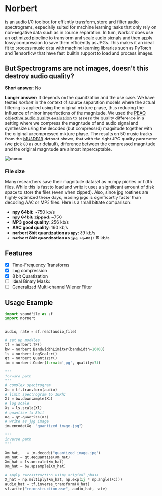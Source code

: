 # Norbert

is an audio I/O toolbox for effiently transform, store and filter audio spectrograms, especially suited for machine learning tasks that only rely on non-negative data such as in source separation. In turn, _Norbert_ does use an optimized pipeline to transform and scale audio signals and then apply lossy compression to save them efficiently as JPGs. This makes it an ideal fit to process music data with machine learning libraries such as PyTorch and Tensorflow that have fast, builtin support to load and process images. 

## But Spectrograms are not images, doesn't this destroy audio quality?

__Short answer__: No

__Longer answer:__ It depends on the quanitzation and the use case. We have tested _norbert_ in the context of source separation models where the actual filtering is applied using the original mixture phase, thus reducing the influence of minor imperfections of the magnitude. We used the [PEAQ objective audio quality evaluation](example/jpg_quality_experiment.py) to assess the quality difference in a setting where we  compress the magnitude of and audio signal and synthesize using the decoded (but compressed) magnitude together with the original uncompressed mixture phase. The results on 50 music tracks from the [MUSDB18](sigsep.github.io/musdb18) dataset shows, that with the right JPG quality parameter (we pick `80` as our default), difference between the compressed magnitude and the original magnitude are almost imperceptable. 

![stereo](https://user-images.githubusercontent.com/72940/41040263-2f0a08ba-699c-11e8-9d73-c52e7d04aa25.png)

### File size

Many researchers save their magnitude dataset as numpy pickles or hdf5 files. While this is fast to load and write it uses a significant amount of disk space to store the files (even when zipped). Also, since jpg routines are highly optimized these days, reading jpgs is significantly faster than decoding AAC or MP3 files. 
Here is a small bitrate comparison:

* __npy 64bit:__ ~750 kb/s
* __npy 64bit: zipped:__ ~750
* __MP3 good quality:__ 256 kb/s
* __AAC good quality:__ 160 kb/s
* __norbert 8bit quantization as `npy`:__ 89 kb/s
* __norbert 8bit quantization as `jpg (q=80)`:__ 15 kb/s


## Features

* [X] Time-Frequency Transforms
* [X] Log compression
* [X] 8 bit Quantization
* [ ] Ideal Binary Masks
* [ ] Generalized Multi-channel Wiener Filter

## Usage Example

```python
import soundfile as sf
import norbert


audio, rate = sf.read(audio_file)

# set up modules
tf = norbert.TF()
bw = norbert.BandwidthLimiter(bandwidth=16000)
ls = norbert.LogScaler()
qt = norbert.Quantizer()
im = norbert.Coder(format='jpg', quality=75)

"""
forward path
"""
# complex spectrogram
Xc = tf.transform(audio)
# limit spectrogram to 16Khz
Xl = bw.downsample(Xc)
# log scale
Xs = ls.scale(Xl)
# quantize to 8bit
Xq = qt.quantize(Xs)
# write as jpg image
im.encode(Xq, "quantized_image.jpg")

"""
inverse path
"""

Xm_hat, _ = im.decode("quantized_image.jpg")
Xm_hat = qt.dequantize(Xm_hat)
Xm_hat = ls.unscale(Xm_hat)
Xm_hat = bw.upsample(Xm_hat)

# apply reconstruction using original phase
X_hat = np.multiply(Xm_hat, np.exp(1j * np.angle(Xc)))
audio_hat = tf.inverse_transform(X_hat)
sf.write("reconstruction.wav", audio_hat, rate)
```
